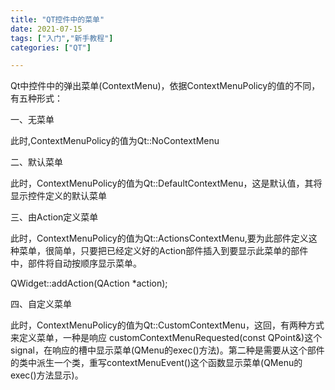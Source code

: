 ```yaml
---
title: "QT控件中的菜单"
date: 2021-07-15
tags: ["入门","新手教程"]
categories: ["QT"]

---
```


​	Qt中控件中的弹出菜单(ContextMenu)，依据ContextMenuPolicy的值的不同，有五种形式：

一、无菜单

此时,ContextMenuPolicy的值为Qt::NoContextMenu

二、默认菜单

此时，ContextMenuPolicy的值为Qt::DefaultContextMenu，这是默认值，其将显示控件定义的默认菜单

三、由Action定义菜单

此时，ContextMenuPolicy的值为Qt::ActionsContextMenu,要为此部件定义这种菜单，很简单，只要把已经定义好的Action部件插入到要显示此菜单的部件中，部件将自动按顺序显示菜单。

QWidget::addAction(QAction *action);

四、自定义菜单

此时，ContextMenuPolicy的值为Qt::CustomContextMenu，这回，有两种方式来定义菜单，一种是响应
customContextMenuRequested(const QPoint&)这个signal，在响应的槽中显示菜单(QMenu的exec()方法)。第二种是需要从这个部件的类中派生一个类，重写contextMenuEvent()这个函数显示菜单(QMenu的exec()方法显示)。

